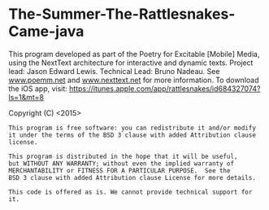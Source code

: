# The-Summer-The-Rattlesnakes-Came-java

This program developed as part of the Poetry for Excitable [Mobile] Media, using the NextText architecture for interactive and dynamic texts. Project lead: Jason Edward Lewis. Technical Lead: Bruno Nadeau. See www.poemm.net and www.nexttext.net for more information.
To download the iOS app, visit: https://itunes.apple.com/app/rattlesnakes/id684327074?ls=1&mt=8

Copyright (C) <2015>  <Jason Lewis>
  
    This program is free software: you can redistribute it and/or modify
    it under the terms of the BSD 3 clause with added Attribution clause license.

    This program is distributed in the hope that it will be useful,
    but WITHOUT ANY WARRANTY; without even the implied warranty of
    MERCHANTABILITY or FITNESS FOR A PARTICULAR PURPOSE.  See the
    BSD 3 clause with added Attribution clause License for more details.
    
    This code is offered as is. We cannot provide technical support for it.
